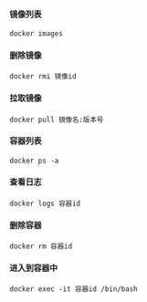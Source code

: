 #### 镜像列表

	docker images 

#### 删除镜像

	docker rmi 镜像id 

#### 拉取镜像

	docker pull 镜像名:版本号

#### 容器列表

	docker ps -a 

#### 查看日志

	docker logs 容器id

#### 删除容器

	docker rm 容器id

#### 进入到容器中

	docker exec -it 容器id /bin/bash  